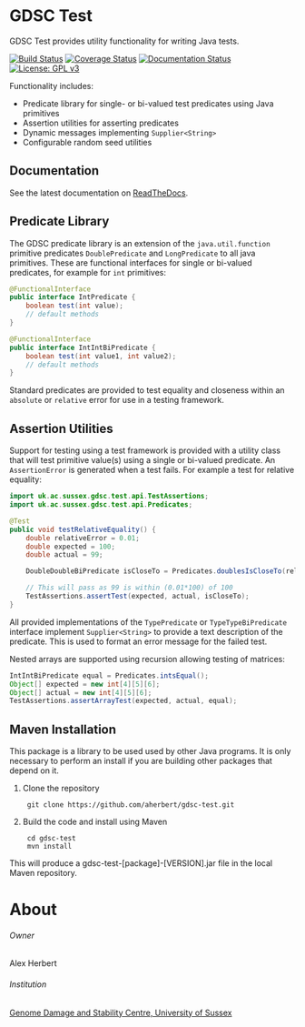 GDSC Test
=========

GDSC Test provides utility functionality for writing Java tests.

[![Build Status](https://travis-ci.com/aherbert/gdsc-test.svg?branch=master)](https://travis-ci.com/aherbert/gdsc-test)
[![Coverage Status](https://coveralls.io/repos/github/aherbert/gdsc-test/badge.svg?branch=master)](https://coveralls.io/github/aherbert/gdsc-test?branch=master)
[![Documentation Status](https://readthedocs.org/projects/gdsc-test/badge/?version=latest)](https://gdsc-test.readthedocs.io/en/latest/?badge=latest)
[![License: GPL v3](https://img.shields.io/badge/License-GPL%20v3-blue.svg)](https://www.gnu.org/licenses/gpl-3.0)

Functionality includes:

- Predicate library for single- or bi-valued test predicates using Java primitives
- Assertion utilities for asserting predicates
- Dynamic messages implementing `Supplier<String>`
- Configurable random seed utilities

Documentation
-------------

See the latest documentation on [ReadTheDocs](https://gdsc-test.readthedocs.io).

Predicate Library
-----------------

The GDSC predicate library is an extension of the ``java.util.function``
primitive predicates ``DoublePredicate`` and ``LongPredicate`` to all java
primitives. These are functional interfaces for single or bi-valued predicates,
for example for ``int`` primitives:

```java
@FunctionalInterface
public interface IntPredicate {
    boolean test(int value);
    // default methods
}

@FunctionalInterface
public interface IntIntBiPredicate {
    boolean test(int value1, int value2);
    // default methods
}
```
Standard predicates are provided to test equality and closeness within an
`absolute` or `relative` error for use in a testing framework.

Assertion Utilities
-------------------

Support for testing using a test framework is provided with a utility class that
will test primitive value(s) using a single or bi-valued predicate. An
``AssertionError`` is generated when a test fails. For example a test for
relative equality:

```java
import uk.ac.sussex.gdsc.test.api.TestAssertions;
import uk.ac.sussex.gdsc.test.api.Predicates;

@Test
public void testRelativeEquality() {
    double relativeError = 0.01;
    double expected = 100;
    double actual = 99;

    DoubleDoubleBiPredicate isCloseTo = Predicates.doublesIsCloseTo(relativeError);

    // This will pass as 99 is within (0.01*100) of 100
    TestAssertions.assertTest(expected, actual, isCloseTo);
}
```

All provided implementations of the ``TypePredicate`` or ``TypeTypeBiPredicate``
interface implement ``Supplier<String>`` to provide a text description of the predicate. This is used to format an error message for the failed test.

Nested arrays are supported using recursion allowing testing of matrices:

```java
IntIntBiPredicate equal = Predicates.intsEqual();
Object[] expected = new int[4][5][6];
Object[] actual = new int[4][5][6];
TestAssertions.assertArrayTest(expected, actual, equal);
```

Maven Installation
------------------

This package is a library to be used used by other Java programs. It is only
necessary to perform an install if you are building other packages that depend
on it.

1. Clone the repository

        git clone https://github.com/aherbert/gdsc-test.git

2. Build the code and install using Maven

        cd gdsc-test
        mvn install

This will produce a gdsc-test-[package]-[VERSION].jar file in the local Maven
repository.


# About #

###### Owner ######
Alex Herbert

###### Institution ######
[Genome Damage and Stability Centre, University of Sussex](http://www.sussex.ac.uk/gdsc/)

